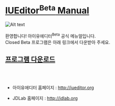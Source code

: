 # IUEditor<sup>Beta</sup> Manual 
![Alt text](/img/mail-beta.png)<br /><br />
환영합니다! 아이유에디터<sup>Beta</sup> 공식 메뉴얼입니다.<br/>
Closed Beta 프로그램은 아래 링크에서 다운받아 주세요.<br/>

<h2><a href="https://github.com/JDLabOrg/IUEditor/releases/download/v0.8.3/IUEditorV0.8.3.zip" target="_blank">프로그램 다운로드</a></h2>


<br /><br />

* 아이유에디터 홈페이지 : <a href="http://iueditor.org/" target="_blank">http://iueditor.org</a>

* JDLab 홈페이지 : <a href="http://jdlab.org/" target="_blank">http://jdlab.org</a>

<style>h1 {text-decoration: underline;}</style>
